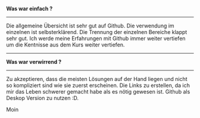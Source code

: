 **Was war einfach ?**

-----

Die allgemeine Übersicht ist sehr gut auf Github. Die verwendung im einzelnen ist selbsterklärend. 
Die Trennung der einzelnen Bereiche klappt sehr gut. Ich werde meine Erfahrungen mit Github immer weiter vertiefen um die Kentnisse aus dem Kurs weiter vertiefen.

------

**Was war verwirrend ?**

-----

Zu akzeptieren, dass die meisten Lösungen auf der Hand liegen und nicht so kompliziert sind wie sie zuerst erscheinen. 
Die Links zu erstellen, da ich mir das Leben schwerer gemacht habe als es nötig gewesen ist. 
Github als Deskop Version zu nutzen :D.


Moin
